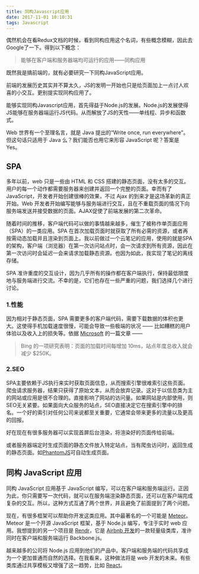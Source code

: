 ```yaml
---
title: 同构Javascript应用
date: 2017-11-01 10:10:31
tags: Javascript
---
```


偶然机会在看Redux文档的时候，看到同构应用这个名词，有些概念模糊，因此去Google了一下。得到以下概念：

> 能够在客户端和服务器端均可运行的应用——同构应用

既然我是搞前端的，就有必要研究一下同构JavaScript应用。

前端的发展历史其实并不算太久，JS的发明一开始也只是给页面加上一点讨人欢喜的小交互。更别提实现同构应用了。

能够实现同构Javascript应用，首先得益于Node.js的发展。Node.js的发展使得JS能够在服务器端运行JS代码。从而解放了JS的天性——单线程、异步和函数式。

Web 世界有一个至理名言，就是 Java 提出的“Write once, run everywhere”。但这句话只适用于 Java 么？我们能否也用它来形容 JavaScript 呢？答案是 Yes。



## SPA

多年以前，web 只是一些由 HTML 和 CSS 搭建的静态页面，没有太多的交互。用户的每一个动作都需要服务器来创建并返回一个完整的页面。幸而有了 JavaScript，开发者开始创建很棒的效果，不过 Ajax 的到来才是这场革新的真正开始。Web 开发者开始编写能够与服务端进行交互，且在不重载页面的情况下向服务端发送并接受数据的页面。AJAX促使了前端发展的第二次革命。

随着时间的推移，客户端代码可以做的事情越来越多，催生了被称作单页面应用（SPA）的一类应用。SPA 在首次加载页面时就获取了所有必需的资源，或者再按需动态加载并且渲染到页面上。我以前做过一个云笔记的应用，使用的就是SPA的架构，客户端（浏览器）在第一次访问站点时，会一次请求到所有资源，因此在第一次访问时会延迟一会来请求加载静态资源。也因为如此，我实现了笔记的离线存储。

SPA 准许重度的交互设计，因为几乎所有的操作都在客户端执行，保持最低限度地与服务端进行交流。不幸的是，它们也存在一些严重的问题，我们选择几个进行讨论。

### 1.性能

因为相对于静态页面，SPA 需要更多的客户端代码，需要下载数据的体积也更大。这使得手机加载速度很慢，可能会导致一些极端的状况 —— 比如糟糕的用户体验以及收入上的损失等。依据 [Microsoft](http://link.zhihu.com/?target=http%3A//blogs.msdn.com/b/ie/archive/2014/10/08/http-2-the-long-awaited-sequel.aspx) 的一篇文章 ——

> Bing 的一项研究表明：页面的加载时间每增加 10ms，站点年度总收入就会减少 $250K。

### 2.SEO

SPA主要依赖于JS执行来实时获取页面信息，从而搜索引擎很难索引这些页面。爬虫请求服务器，结果只获得了原始文本，从而会放弃记录。这对于以信息类为主的网站或应用是很不合理的。直接影响了网站的访问量。如果网站是内部使用，则SEO无关紧要。如果面向大众服务的站点，SEO直接决定它在搜索引擎中的排名。一个好的索引对任何公司来说都至关重要，它通常会带来更多的流量以及更高的回报。

好在现在有很多服务器可以实现首屏后台渲染，将渲染好的页面传给前端。

或者服务器端定时生成页面的静态文件放入特定站点，当有爬虫访问时，返回生成的静态页面。如[PhantomJS](https://github.com/ariya/phantomjs)可自动生成页面。



## 同构 JavaScript 应用

同构 JavaScript 应用基于 JavaScript 编写，可以在客户端和服务端运行。正因为此，你只需要写一次代码，就可以在服务端渲染静态页面，还可以在客户端完成复杂的交互。所以，这种方式互通了两个世界，并且避免了前面提到了两个问题。

现在，有很多框架可以帮助你开发这类应用。其中最著名的一个可能是 [Meteor](http://link.zhihu.com/?target=https%3A//www.meteor.com/)。Meteor 是一个开源 JavaScript 框架，基于 Node.js 编写，专注于实时 web 应用。我想提到的另一个项目是 [Rendr](http://link.zhihu.com/?target=http%3A//rendrjs.github.io/rendr/)，它是 [Airbnb 开发](http://link.zhihu.com/?target=http%3A//nerds.airbnb.com/weve-launched-our-first-nodejs-app-to-product)的一款轻量级类库，准许同时在客户端和服务端运行 Backbone.js。

越来越多的公司将 Node.js 应用到他们的产品中。客户端和服务端的代码共享成为一个更加普通而自然的选择。在我看来，这种做法将是 web 开发的未来。有些类库通过共享模板又增强了这一趋势，比如 [React](http://link.zhihu.com/?target=http%3A//facebook.github.io/react/)。